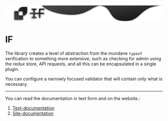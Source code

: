 <div align="center">

![If-logo](./LogoIf.svg)
</div>

# IF

The library creates a level of abstraction from the mundane `typeof`
verification to something more extensive, such as checking for admin using
the redux store, API requests, and all this can be encapsulated in a single
plugin.

You can configure a narrowly focused validator that will contain only what is
necessary.

---
You can read the documentation in text form and on the website.:

1) [Text-documentation](/docs-md/@purete-ui/if/README.md)
2) [Site-documentation]()
